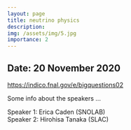 ```yaml
---
layout: page
title: neutrino physics
description: 
img: /assets/img/5.jpg
importance: 2
---
```


<p><h2>Date: 20 November 2020</h2></p>
<p><a href="https://indico.fnal.gov/e/bigquestions02">https://indico.fnal.gov/e/bigquestions02</a></p>

<p>Some info about the speakers ...</p>

<p>
Speaker 1: Erica Caden (SNOLAB)<br>
Speaker 2: Hirohisa Tanaka (SLAC)
</p>

